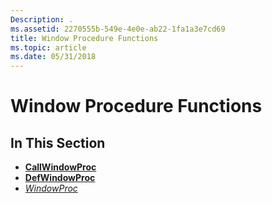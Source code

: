 ```yaml
---
Description: .
ms.assetid: 2270555b-549e-4e0e-ab22-1fa1a3e7cd69
title: Window Procedure Functions
ms.topic: article
ms.date: 05/31/2018
---
```


# Window Procedure Functions

## In This Section

-   [**CallWindowProc**](/windows/win32/api/winuser/nf-winuser-callwindowproca)
-   [**DefWindowProc**](/windows/desktop/api/winuser/nf-winuser-defwindowproca)
-   [*WindowProc*](/previous-versions/windows/desktop/legacy/ms633573(v=vs.85))

 

 
